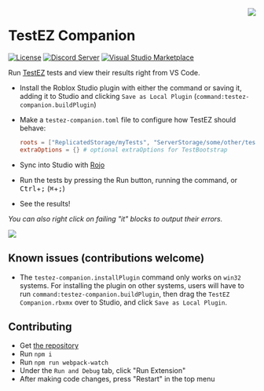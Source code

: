 [discord-shield]: https://img.shields.io/discord/836770519679762474.svg?logo=discord&colorB=7289DA
[discord-url]: https://discord.gg/AtpTzcp4GY
[marketplace-shield]: https://img.shields.io/visual-studio-marketplace/d/tacheometrist.testez-companion
[marketplace-url]: https://marketplace.visualstudio.com/items?itemName=tacheometrist.testez-companion
[license-shield]: https://img.shields.io/github/license/tacheometry/testez-companion
[license-url]: https://github.com/tacheometry/testez-companion/blob/master/LICENSE.md

<img align="right" src="https://user-images.githubusercontent.com/39647014/116725501-a2944700-a9ea-11eb-80ce-f5699b0c6568.png"/>

# TestEZ Companion

[![License][license-shield]][license-url]
[![Discord Server][discord-shield]][discord-url]
[![Visual Studio Marketplace][marketplace-shield]][marketplace-url]

Run [TestEZ](https://roblox.github.io/testez/) tests and view their results right from VS Code.

-   Install the Roblox Studio plugin with either the command or saving it, adding it to Studio and clicking `Save as Local Plugin` (`command:testez-companion.buildPlugin`)
-   Make a `testez-companion.toml` file to configure how TestEZ should behave:

    ```toml
    roots = ["ReplicatedStorage/myTests", "ServerStorage/some/other/tests"] # locations of your .spec files (which are found as descendants too)
    extraOptions = {} # optional extraOptions for TestBootstrap
    ```

-   Sync into Studio with [Rojo](https://rojo.space/)
-   Run the tests by pressing the Run button, running the command, or <kbd>Ctrl</kbd>+<kbd>;</kbd> (<kbd>⌘</kbd>+<kbd>;</kbd>)
-   See the results!

_You can also right click on failing "it" blocks to output their errors._

![](https://user-images.githubusercontent.com/39647014/115806038-bdfdc180-a3ee-11eb-9c7c-f85b4491a8bc.png)

## Known issues (contributions welcome)

-   The `testez-companion.installPlugin` command only works on `win32` systems. For installing the plugin on other systems, users will have to run `command:testez-companion.buildPlugin`, then drag the `TestEZ Companion.rbxmx` over to Studio, and click `Save as Local Plugin`.

## Contributing

-   Get [the repository](https://github.com/tacheometry/testez-companion)
-   Run `npm i`
-   Run `npm run webpack-watch`
-   Under the `Run and Debug` tab, click "Run Extension"
-   After making code changes, press "Restart" in the top menu
